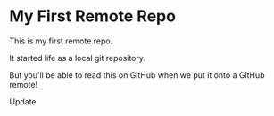 # My First Remote Repo

This is my first remote repo.

It started life as a local git repository.

But you'll be able to read this on GitHub when we put it onto a GitHub remote!

Update
